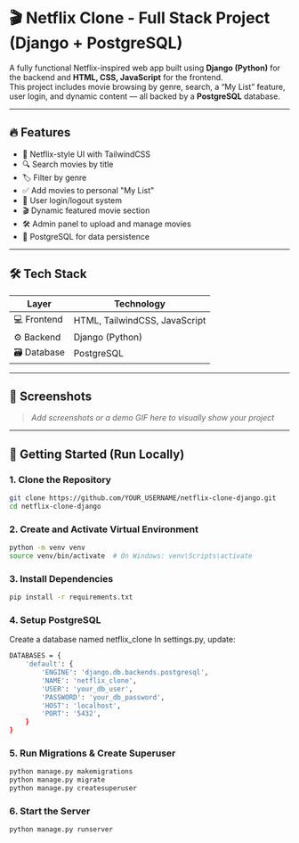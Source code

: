 # 🎬 Netflix Clone - Full Stack Project (Django + PostgreSQL)

A fully functional Netflix-inspired web app built using **Django (Python)** for the backend and **HTML, CSS, JavaScript** for the frontend.  
This project includes movie browsing by genre, search, a “My List” feature, user login, and dynamic content — all backed by a **PostgreSQL** database.

---

## 🔥 Features

- 🎥 Netflix-style UI with TailwindCSS
- 🔍 Search movies by title
- 🏷️ Filter by genre
- ✅ Add movies to personal "My List"
- 🔐 User login/logout system
- 🎬 Dynamic featured movie section
- 🛠️ Admin panel to upload and manage movies
- 💾 PostgreSQL for data persistence

---

## 🛠️ Tech Stack

| Layer        | Technology                  |
|--------------|------------------------------|
| 💻 Frontend   | HTML, TailwindCSS, JavaScript |
| ⚙️ Backend    | Django (Python)              |
| 🗃️ Database   | PostgreSQL                   |

---

## 📸 Screenshots

> _Add screenshots or a demo GIF here to visually show your project_

---

## 🚀 Getting Started (Run Locally)

### 1. Clone the Repository

```bash
git clone https://github.com/YOUR_USERNAME/netflix-clone-django.git
cd netflix-clone-django 
```
### 2. Create and Activate Virtual Environment

```bash
python -m venv venv
source venv/bin/activate  # On Windows: venv\Scripts\activate
```
### 3. Install Dependencies
```bash
pip install -r requirements.txt
```
### 4. Setup PostgreSQL
Create a database named netflix_clone
In settings.py, update:
```bash
DATABASES = {
    'default': {
        'ENGINE': 'django.db.backends.postgresql',
        'NAME': 'netflix_clone',
        'USER': 'your_db_user',
        'PASSWORD': 'your_db_password',
        'HOST': 'localhost',
        'PORT': '5432',
    }
}
```
### 5. Run Migrations & Create Superuser

```bash
python manage.py makemigrations
python manage.py migrate
python manage.py createsuperuser
```
### 6. Start the Server

```bash
python manage.py runserver
```
